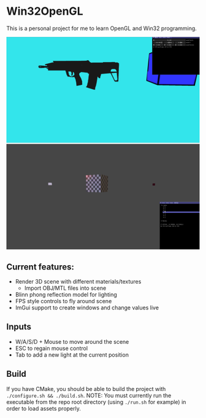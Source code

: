 # Win32OpenGL

This is a personal project for me to learn OpenGL and Win32 programming.

![](assets/images/example.gif)
![](assets/images/lights.gif)

## Current features:
- Render 3D scene with different materials/textures
  - Import OBJ/MTL files into scene
- Blinn phong reflection model for lighting
- FPS style controls to fly around scene
- ImGui support to create windows and change values live
## Inputs
- W/A/S/D + Mouse to move around the scene
- ESC to regain mouse control
- Tab to add a new light at the current position

## Build
If you have CMake, you should be able to build the project with `./configure.sh && ./build.sh`.
NOTE: You must currently run the executable from the repo root directory (using `./run.sh` for example) in order to load assets properly.
